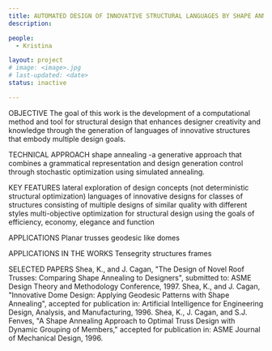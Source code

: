 ```yaml
---
title: AUTOMATED DESIGN OF INNOVATIVE STRUCTURAL LANGUAGES BY SHAPE ANNEALING 
description: 

people:
  - Kristina

layout: project
# image: <image>.jpg
# last-updated: <date>
status: inactive

---
```

OBJECTIVE 
The goal of this work is the development of a computational method and tool for structural design that enhances designer creativity and knowledge through the generation of languages of innovative structures that embody multiple design goals.

TECHNICAL APPROACH
shape annealing -a generative approach that combines a grammatical representation and design generation control through stochastic optimization using simulated annealing.

KEY FEATURES
lateral exploration of design concepts (not deterministic structural optimization)
languages of innovative designs for classes of structures consisting of multiple designs of similar quality with different styles
multi-objective optimization for structural design using the goals of efficiency, economy, elegance and function

APPLICATIONS
Planar trusses
geodesic like domes 

APPLICATIONS IN THE WORKS 
Tensegrity structures frames

SELECTED PAPERS 
Shea, K., and J. Cagan, "The Design of Novel Roof Trusses: Comparing Shape Annealing to Designers", submitted to: ASME Design Theory and Methodology Conference, 1997.
Shea, K., and J. Cagan, "Innovative Dome Design: Applying Geodesic Patterns with Shape Annealing", accepted for publication in: Artificial Intelligence for Engineering Design, Analysis, and Manufacturing, 1996.
Shea, K., J. Cagan, and S.J. Fenves, "A Shape Annealing Approach to Optimal Truss Design with Dynamic Grouping of Members," accepted for publication in: ASME Journal of Mechanical Design, 1996. 